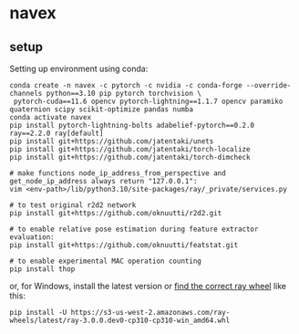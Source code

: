 # navex

## setup
Setting up environment using conda:
```
conda create -n navex -c pytorch -c nvidia -c conda-forge --override-channels python==3.10 pip pytorch torchvision \
 pytorch-cuda==11.6 opencv pytorch-lightning==1.1.7 opencv paramiko quaternion scipy scikit-optimize pandas numba
conda activate navex
pip install pytorch-lightning-bolts adabelief-pytorch==0.2.0 ray==2.2.0 ray[default]
pip install git+https://github.com/jatentaki/unets
pip install git+https://github.com/jatentaki/torch-localize
pip install git+https://github.com/jatentaki/torch-dimcheck

# make functions node_ip_address_from_perspective and get_node_ip_address always return "127.0.0.1":
vim <env-path>/lib/python3.10/site-packages/ray/_private/services.py

# to test original r2d2 network
pip install git+https://github.com/oknuutti/r2d2.git

# to enable relative pose estimation during feature extractor evaluation:
pip install git+https://github.com/oknuutti/featstat.git

# to enable experimental MAC operation counting
pip install thop
```

<!-- pip install -U ray ray[tune] -->
<!-- ray install-nightly -->
<!-- pip install ray[tune] -->

or, for Windows, install the latest version or [find the correct ray wheel](https://s3-us-west-2.amazonaws.com/ray-wheels/?prefix=latest/) like this:

```
pip install -U https://s3-us-west-2.amazonaws.com/ray-wheels/latest/ray-3.0.0.dev0-cp310-cp310-win_amd64.whl
```

